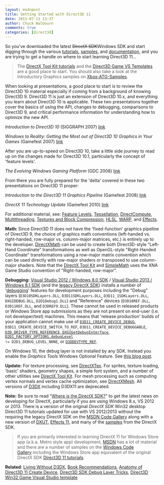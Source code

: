 ```yaml
---
layout: msdnpost
title: Getting Started with Direct3D 11
date: 2011-07-11 13:37
author: Chuck Walbourn
comments: true
categories: [direct3d]
---
```

So you've downloaded the latest <strike>DirectX SDK</strike>Windows SDK and start digging through the various <a href="https://github.com/walbourn/directx-sdk-samples/tree/master/Direct3D11Tutorials">tutorials</a>, <a href="https://walbourn.github.io/directx-sdk-samples-catalog/">samples</a>, and <a href="https://docs.microsoft.com/en-us/windows/desktop/direct3d11/dx-graphics-overviews">documentation</a>, and you are trying to get a handle on where to start learning Direct3D 11...
<!--more-->

> The <a href="https://github.com/Microsoft/DirectXTK/wiki/Getting-Started">DirectX Tool Kit tutorials</a> and the <a href="https://walbourn.github.io/direct3d-game-visual-studio-templates-redux/">Direct3D Game VS Templates</a> are a good place to start. You should also take a look at the Introductory Graphics samples on <a href="https://github.com/Microsoft/Xbox-ATG-Samples#introductory-graphics">Xbox-ATG-Samples</a>.

When looking at presentations, a good place to start is to review the Direct3D 10 material especially if coming from a background of knowing Direct3D 9. Direct3D 11 is just an extension of Direct3D 10.x, and everything you learn about Direct3D 10 is applicable. These two presentations together cover the basics of using the API, changes to debugging, comparisons to Direct3D 9, and critical performance information for understanding how to optimize the new API.

<em>Introduction to Direct3D 10</em> (SIGGRAPH 2007) <a href="https://www.microsoft.com/en-gb/download/details.aspx?id=2858">link</a>

<em>Windows to Reality: Getting the Most out of Direct3D 10 Graphics in Your Games</em> (Gamefest 2007) <a href="https://walbourn.github.io/download/Windows-to-Reality-Getting-the-Most-out-of-Direct3D-10-Graphics-in-your-Games.zip">link</a>

After you are up-to-speed on Direct3D 10, take a little side journey to read up on the changes made for Direct3D 10.1, particularly the concept of 'feature levels'.

<em>The Evolving Windows Gaming Platform</em> (GDC 2008) <a href="https://walbourn.github.io/download/The-Evolving-Windows-Gaming-Platform.zip">link</a>

From there you are fully prepared for the 'delta' covered in these two presentations on Direct3D 11 proper:

<em>Introduction to the Direct3D 11 Graphics Pipeline</em> (Gamefest 2008) <a href="https://walbourn.github.io/download/Introduction-to-the-Direct3D-11-Graphics-Pipeline.zip">link</a>

<em>DirectX 11 Technology Update</em> (Gamefest 2010) <a href="https://walbourn.github.io/download/DirectX-11-Technology-Update.zip">link</a>

For additional material, see: <a href="https://walbourn.github.io/direct3d-feature-levels/">Feature Levels</a>, <a href="https://walbourn.github.io/direct3d-11-tessellation/">Tessellation</a>, <a href="https://walbourn.github.io/directcompute/">DirectCompute</a>, <a href="https://walbourn.github.io/direct3d-11-multithreading/">Multithreading</a>, <a href="https://walbourn.github.io/direct3d-11-textures-and-block-compression/">Textures and Block Compression</a>, <a href="https://walbourn.github.io/hlsl-fxc-and-d3dcompile/">HLSL</a>, <a href="http://msdn.microsoft.com/en-us/library/windows/desktop/gg615082/">WARP</a>, and <a href="https://walbourn.github.io/effects-for-direct3d-11-update/">Effects</a>.

<strong>Math: </strong>Since Direct3D 11 does not have the 'fixed-function' graphics pipeline of Direct3D 9, the choice of graphics math conventions (left-handed vs. right-handed, row-major vs. column-major matrices, etc.) is entirely up to the developer. <a href="https://walbourn.github.io/introducing-directxmath/">DirectXMath</a> can be used to create both Direct3D-style "Left-Hand Coordinate" transformations as well as OpenGL-style "Right-Handed Coordinate" transformations using a row-major matrix convention which can be used directly with row-major shaders or transposed to use column-major shaders. Note that the <a href="http://go.microsoft.com/fwlink/?LinkId=248929">DirectX Tool Kit</a> and <a href="https://shawnhargreaves.com/blog/simplemath-a-simplified-wrapper-for-directxmath.html">SimpleMath</a> uses the XNA Game Studio convention of "Right-handed, row-major".

<strong>Debugging:</strong> <a href="https://walbourn.github.io/visual-studio-2012-and-windows-8-0-sdk-rtm-are-now-available/">Visual Studio 2012 / Windows 8.0 SDK</a> / <a href="https://walbourn.github.io/visual-studio-2013-and-windows-8-1-sdk-rtm-are-now-available/">Visual Studio 2013 / Windows 8.1 SDK</a> (and the <a href="https://walbourn.github.io/where-is-the-directx-sdk/">legacy DirectX SDK</a>) installs a number of '<a href="https://walbourn.github.io/direct3d-sdk-debug-layer-tricks/">debugging</a>' features for development purposes including the "Debug" layers (<code>D3D10SDKLayers.DLL</code>, <code>D3D11SDKLayers.DLL</code>, <code>D3D11_1SDKLayers.DLL</code>, <code>DXGIDEBUG.DLL</code>, <code>D2D1Debug1.DLL</code>) and "Reference" devices (<code>D3D10REF.DLL</code>, <code>D3D11REF.DLL</code>, and <code>D3DREF9.DLL</code>). These cannot be used in released products or Windows Store app submissions as they are not present on end-user (i.e. not developer/test) machines. This means that 'release production' builds of your application cannot make use of <code><a href="https://docs.microsoft.com/en-us/windows/desktop/direct3d11/overviews-direct3d-11-devices-layers#Debug">D3D11_CREATE_DEVICE_DEBUG</a></code>, <code>D3D11_CREATE_DEVICE_SWITCH_TO_REF</code>, <code>D3D11_CREATE_DEVICE_DEBUGGABLE</code>, <code><a href="https://docs.microsoft.com/en-us/windows/desktop/api/d3dcommon/ne-d3dcommon-d3d_driver_type">D3D_DRIVER_TYPE_REFERENCE</a></code>,<a href="https://docs.microsoft.com/en-us/windows/desktop/api/dxgidebug/nn-dxgidebug-idxgidebug"> <code>DXGIGetDebugInterface</code></a>, <code><a href="https://docs.microsoft.com/en-us/windows/desktop/Direct2D/direct2ddebuglayer-overview">D2D1_FACTORY_OPTIONS.debugLevel</a> != D2D1_DEBUG_LEVEL_NONE</code>, or <code><a href="https://docs.microsoft.com/en-us/windows/desktop/direct3d9/d3ddevtype">D3DDEVTYPE_REF</a></code>.

On Windows 10, the debug layer is not installed by any SDK. Instead you enable the <em>Graphics Tools</em> Windows Optional Feature. See <a href="https://devblogs.microsoft.com/cppblog/visual-studio-2015-and-graphics-tools-for-windows-10/">this blog post</a>.

<strong>Update:</strong> For texture processing, see <a href="http://go.microsoft.com/fwlink/?LinkId=248926">DirectXTex</a>. For sprites, texture loading, 'basic' shaders, geometry shapes, a simple font system, and a number of other utilities see <a href="http://go.microsoft.com/fwlink/?LinkId=248929">DirectX Tool Kit</a>. For mesh processing such as computing vertex normals and vertex cache optimization, see <a href="http://go.microsoft.com/fwlink/?LinkID=324981">DirectXMesh</a>. All versions of <a href="https://walbourn.github.io/living-without-d3dx/">D3DX</a> including D3DX11 are deprecated.

<strong>Note:</strong> Be sure to read "<a href="https://walbourn.github.io/where-is-the-directx-sdk-2015-edition/">Where is the DirectX SDK?</a>" to get the latest news on developing for DirectX, particularly if you are using Windows 8.x, VS 2012 or 2013. There is a version of the original <em>DirectX SDK</em> Win32 desktop Direct3D 11 tutorials updated for use with VS 2012/2013 without the requiring the legacy DirectX SDK on the <a href="http://code.msdn.microsoft.com/windowsdesktop/Direct3D-Tutorial-Win32-829979ef">MSDN Code Gallery</a> along with a new version of <a href="https://walbourn.github.io/dxut-for-win32-desktop-update/">DXUT</a>, <a href="http://go.microsoft.com/fwlink/p/?LinkId=271568">Effects 11</a>, and many of the <a href="https://walbourn.github.io/directx-sdk-samples-catalog/">samples</a> from the DirectX SDK.

> If you are primarily interested in learning DirectX 11 for Windows Store app (a.k.a. Metro style app) development, <a href="http://msdn.microsoft.com/en-us/library/windows/apps/hh452744.aspx">MSDN</a> has a lot of material and there are a number of samples on the <a href="http://code.msdn.microsoft.com/windowsapps/">Windows Code Gallery</a> including the Windows Store app equivalent of the original DirectX SDK <a href="http://code.msdn.microsoft.com/windowsapps/Direct3D-Tutorial-Sample-08667fb0">Direct3D 11 tutorials</a>.

<strong>Related</strong>: <a href="https://walbourn.github.io/living-without-d3dx/">Living Without D3DX</a>, <a href="https://walbourn.github.io/book-recommendations/">Book Recommendations</a>, <a href="https://walbourn.github.io/anatomy-of-direct3d-11-create-device/">Anatomy of Direct3D 11 Create Device</a>, <a href="https://walbourn.github.io/direct3d-sdk-debug-layer-tricks/">Direct3D SDK Debug Layer Tricks</a>, <a href="https://walbourn.github.io/direct3d-game-visual-studio-templates-redux/">Direct3D Win32 Game Visual Studio template</a>

